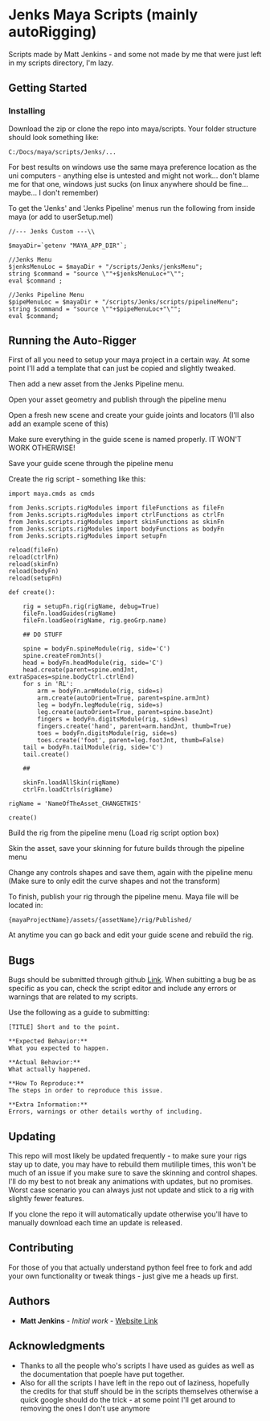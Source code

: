 # Jenks Maya Scripts (mainly autoRigging)

Scripts made by Matt Jenkins - and some not made by me that were just left in my scripts directory, I'm lazy.

## Getting Started

### Installing

Download the zip or clone the repo into maya/scripts. Your folder structure should look something like:

```
C:/Docs/maya/scripts/Jenks/...
```

For best results on windows use the same maya preference location as the uni computers - anything else is untested and might not work... don't blame me for that one, windows just sucks (on linux anywhere should be fine... maybe... I don't remember)

To get the 'Jenks' and 'Jenks Pipeline' menus run the following from inside maya (or add to userSetup.mel)

```
//--- Jenks Custom ---\\

$mayaDir=`getenv "MAYA_APP_DIR"`;

//Jenks Menu
$jenksMenuLoc = $mayaDir + "/scripts/Jenks/jenksMenu";
string $command = "source \""+$jenksMenuLoc+"\"";
eval $command ;

//Jenks Pipeline Menu
$pipeMenuLoc = $mayaDir + "/scripts/Jenks/scripts/pipelineMenu";
string $command = "source \""+$pipeMenuLoc+"\"";
eval $command;
```

## Running the Auto-Rigger

First of all you need to setup your maya project in a certain way. At some point I'll add a template that can just be copied and slightly tweaked.

Then add a new asset from the Jenks Pipeline menu.

Open your asset geometry and publish through the pipeline menu

Open a fresh new scene and create your guide joints and locators (I'll also add an example scene of this)

Make sure everything in the guide scene is named properly. IT WON'T WORK OTHERWISE!

Save your guide scene through the pipeline menu

Create the rig script - something like this:
```
import maya.cmds as cmds

from Jenks.scripts.rigModules import fileFunctions as fileFn
from Jenks.scripts.rigModules import ctrlFunctions as ctrlFn
from Jenks.scripts.rigModules import skinFunctions as skinFn
from Jenks.scripts.rigModules import bodyFunctions as bodyFn
from Jenks.scripts.rigModules import setupFn

reload(fileFn)
reload(ctrlFn)
reload(skinFn)
reload(bodyFn)
reload(setupFn)

def create():

    rig = setupFn.rig(rigName, debug=True)
    fileFn.loadGuides(rigName)
    fileFn.loadGeo(rigName, rig.geoGrp.name)

    ## DO STUFF

    spine = bodyFn.spineModule(rig, side='C')
    spine.createFromJnts()
    head = bodyFn.headModule(rig, side='C')
    head.create(parent=spine.endJnt, extraSpaces=spine.bodyCtrl.ctrlEnd)
    for s in 'RL':
        arm = bodyFn.armModule(rig, side=s)
        arm.create(autoOrient=True, parent=spine.armJnt)
        leg = bodyFn.legModule(rig, side=s)
        leg.create(autoOrient=True, parent=spine.baseJnt)
        fingers = bodyFn.digitsModule(rig, side=s)
        fingers.create('hand', parent=arm.handJnt, thumb=True)
        toes = bodyFn.digitsModule(rig, side=s)
        toes.create('foot', parent=leg.footJnt, thumb=False)
    tail = bodyFn.tailModule(rig, side='C')
    tail.create()

    ##

    skinFn.loadAllSkin(rigName)
    ctrlFn.loadCtrls(rigName)

rigName = 'NameOfTheAsset_CHANGETHIS'

create()
```

Build the rig from the pipeline menu (Load rig script option box)

Skin the asset, save your skinning for future builds through the pipeline menu

Change any controls shapes and save them, again with the pipeline menu (Make sure to only edit the curve shapes and not the transform)

To finish, publish your rig through the pipeline menu. Maya file will be located in:
```
{mayaProjectName}/assets/{assetName}/rig/Published/
```

At anytime you can go back and edit your guide scene and rebuild the rig.

## Bugs

Bugs should be submitted through github [Link](https://github.com/Jennykinns/Jenks/issues). When subitting a bug be as specific as you can, check the script editor and include any errors or warnings that are related to my scripts.

Use the following as a guide to submitting:

```
[TITLE] Short and to the point.

**Expected Behavior:**
What you expected to happen.

**Actual Behavior:**
What actually happened.

**How To Reproduce:**
The steps in order to reproduce this issue.

**Extra Information:**
Errors, warnings or other details worthy of including.
```

## Updating

This repo will most likely be updated frequently - to make sure your rigs stay up to date, you may have to rebuild them mutiliple times, this won't be much of an issue if you make sure to save the skinning and control shapes. I'll do my best to not break any animations with updates, but no promises. Worst case scenario you can always just not update and stick to a rig with slightly fewer features.

If you clone the repo it will automatically update otherwise you'll have to manually download each time an update is released.

## Contributing

For those of you that actually understand python feel free to fork and add your own functionality or tweak things - just give me a heads up first.

## Authors

* **Matt Jenkins** - *Initial work* - [Website Link](https://www.JenksProductions.co.uk)

## Acknowledgments

* Thanks to all the people who's scripts I have used as guides as well as the documentation that poeple have put together.
* Also for all the scripts I have left in the repo out of laziness, hopefully the credits for that stuff should be in the scripts themselves otherwise a quick google should do the trick - at some point I'll get around to removing the ones I don't use anymore
